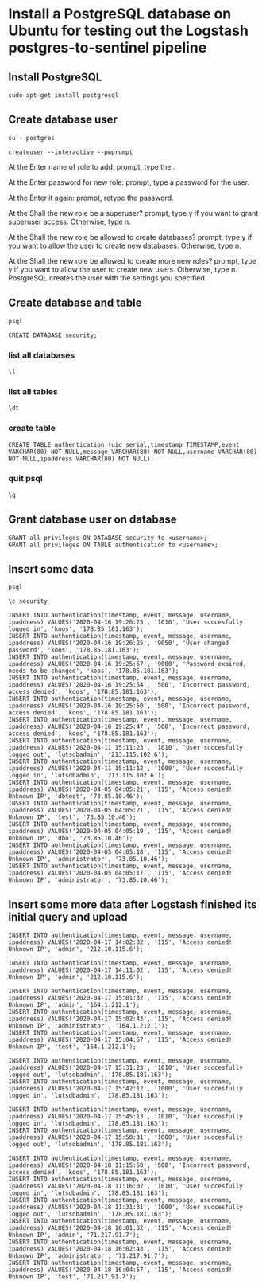 # Install a PostgreSQL database on Ubuntu for testing out the Logstash postgres-to-sentinel pipeline

## Install PostgreSQL

    sudo apt-get install postgresql

## Create database user

    su - postgres

    createuser --interactive --pwprompt

At the Enter name of role to add: prompt, type the <username>.

At the Enter password for new role: prompt, type a password for the user.

At the Enter it again: prompt, retype the password.

At the Shall the new role be a superuser? prompt, type y if you want to grant superuser access. Otherwise, type n.

At the Shall the new role be allowed to create databases? prompt, type y if you want to allow the user to create new databases. Otherwise, type n.

At the Shall the new role be allowed to create more new roles? prompt, type y if you want to allow the user to create new users. Otherwise, type n.
PostgreSQL creates the user with the settings you specified.

## Create database and table

    psql

    CREATE DATABASE security;
    
### list all databases

	\l

### list all tables

	\dt

### create table

	CREATE TABLE authentication (uid serial,timestamp TIMESTAMP,event VARCHAR(80) NOT NULL,message VARCHAR(80) NOT NULL,username VARCHAR(80) NOT NULL,ipaddress VARCHAR(80) NOT NULL);

### quit psql

	\q

## Grant database user on database

    GRANT all privileges ON DATABASE security to <username>;
    GRANT all privileges ON TABLE authentication to <username>;

## Insert some data

	psql
	
	\c security
	
	INSERT INTO authentication(timestamp, event, message, username, ipaddress) VALUES('2020-04-16 19:26:25', '1010', 'User succesfully logged in', 'koos', '178.85.181.163');
	INSERT INTO authentication(timestamp, event, message, username, ipaddress) VALUES('2020-04-16 19:26:25', '9050', 'User changed password', 'koos', '178.85.181.163');
	INSERT INTO authentication(timestamp, event, message, username, ipaddress) VALUES('2020-04-16 19:25:57', '9000', 'Password expired, needs to be changed', 'koos', '178.85.181.163');
	INSERT INTO authentication(timestamp, event, message, username, ipaddress) VALUES('2020-04-16 19:25:54', '500', 'Incorrect password, access denied', 'koos', '178.85.181.163');
	INSERT INTO authentication(timestamp, event, message, username, ipaddress) VALUES('2020-04-16 19:25:50', '500', 'Incorrect password, access denied', 'koos', '178.85.181.163');
	INSERT INTO authentication(timestamp, event, message, username, ipaddress) VALUES('2020-04-16 19:25:47', '500', 'Incorrect password, access denied', 'koos', '178.85.181.163');
	INSERT INTO authentication(timestamp, event, message, username, ipaddress) VALUES('2020-04-11 15:11:23', '1010', 'User succesfully logged out', 'lutsdbadmin', '213.115.102.6');
	INSERT INTO authentication(timestamp, event, message, username, ipaddress) VALUES('2020-04-11 15:11:12', '1000', 'User succesfully logged in', 'lutsdbadmin', '213.115.102.6');
	INSERT INTO authentication(timestamp, event, message, username, ipaddress) VALUES('2020-04-05 04:05:21', '115', 'Access denied! Unknown IP', 'dbtest', '73.85.10.46');
	INSERT INTO authentication(timestamp, event, message, username, ipaddress) VALUES('2020-04-05 04:05:21', '115', 'Access denied! Unknown IP', 'test', '73.85.10.46');
	INSERT INTO authentication(timestamp, event, message, username, ipaddress) VALUES('2020-04-05 04:05:19', '115', 'Access denied! Unknown IP', 'dbo', '73.85.10.46');
	INSERT INTO authentication(timestamp, event, message, username, ipaddress) VALUES('2020-04-05 04:05:18', '115', 'Access denied! Unknown IP', 'administrator', '73.85.10.46');
	INSERT INTO authentication(timestamp, event, message, username, ipaddress) VALUES('2020-04-05 04:05:17', '115', 'Access denied! Unknown IP', 'administrator', '73.85.10.46');

## Insert some more data after Logstash finished its initial query and upload

	INSERT INTO authentication(timestamp, event, message, username, ipaddress) VALUES('2020-04-17 14:02:32', '115', 'Access denied! Unknown IP', 'admin', '212.10.115.6');
	
	INSERT INTO authentication(timestamp, event, message, username, ipaddress) VALUES('2020-04-17 14:11:02', '115', 'Access denied! Unknown IP', 'admin', '212.10.115.6');
	
	INSERT INTO authentication(timestamp, event, message, username, ipaddress) VALUES('2020-04-17 15:01:32', '115', 'Access denied! Unknown IP', 'admin', '164.1.212.1');
	INSERT INTO authentication(timestamp, event, message, username, ipaddress) VALUES('2020-04-17 15:02:43', '115', 'Access denied! Unknown IP', 'administrator', '164.1.212.1');
	INSERT INTO authentication(timestamp, event, message, username, ipaddress) VALUES('2020-04-17 15:04:57', '115', 'Access denied! Unknown IP', 'test', '164.1.212.1');
	
	INSERT INTO authentication(timestamp, event, message, username, ipaddress) VALUES('2020-04-17 15:31:23', '1010', 'User succesfully logged out', 'lutsdbadmin', '178.85.181.163');
	INSERT INTO authentication(timestamp, event, message, username, ipaddress) VALUES('2020-04-17 15:42:12', '1000', 'User succesfully logged in', 'lutsdbadmin', '178.85.181.163');

	INSERT INTO authentication(timestamp, event, message, username, ipaddress) VALUES('2020-04-17 15:45:13', '1010', 'User succesfully logged in', 'lutsdbadmin', '178.85.181.163');
	INSERT INTO authentication(timestamp, event, message, username, ipaddress) VALUES('2020-04-17 15:50:31', '1000', 'User succesfully logged out', 'lutsdbadmin', '178.85.181.163');
	
	INSERT INTO authentication(timestamp, event, message, username, ipaddress) VALUES('2020-04-18 11:15:50', '500', 'Incorrect password, access denied', 'koos', '178.85.181.163');
	INSERT INTO authentication(timestamp, event, message, username, ipaddress) VALUES('2020-04-18 11:16:02', '1010', 'User succesfully logged in', 'lutsdbadmin', '178.85.181.163');
	INSERT INTO authentication(timestamp, event, message, username, ipaddress) VALUES('2020-04-18 11:31:31', '1000', 'User succesfully logged out', 'lutsdbadmin', '178.85.181.163');
	INSERT INTO authentication(timestamp, event, message, username, ipaddress) VALUES('2020-04-18 16:01:32', '115', 'Access denied! Unknown IP', 'admin', '71.217.91.7');
	INSERT INTO authentication(timestamp, event, message, username, ipaddress) VALUES('2020-04-18 16:02:43', '115', 'Access denied! Unknown IP', 'administrator', '71.217.91.7');
	INSERT INTO authentication(timestamp, event, message, username, ipaddress) VALUES('2020-04-18 16:04:57', '115', 'Access denied! Unknown IP', 'test', '71.217.91.7');

